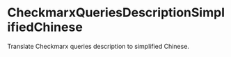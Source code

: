 # CheckmarxQueriesDescriptionSimplifiedChinese
Translate Checkmarx queries description to simplified Chinese.
